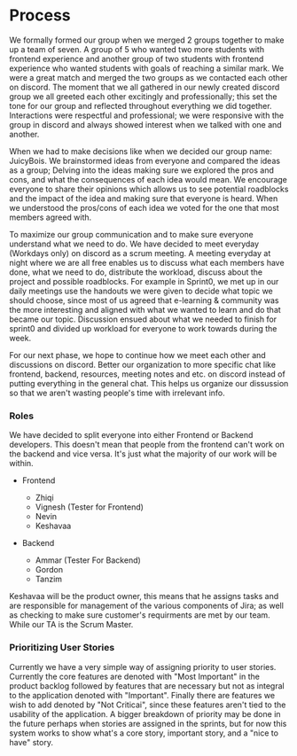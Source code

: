 # Process
We formally formed our group when we merged 2 groups together to make up a team of seven. A group of 5 who wanted two more students with frontend experience and another group of two students with frontend experience who wanted students with goals of reaching a similar mark. We were a great match and merged the two groups as we contacted each other on discord. The moment that we all gathered in our newly created discord group we all greeted each other excitingly and professionally; this set the tone for our group and reflected throughout everything we did together. Interactions were respectful and professional; we were responsive with the group in discord and always showed interest when we talked with one and another.

When we had to make decisions like when we decided our group name: JuicyBois. We brainstormed ideas from everyone and compared the ideas as a group; Delving into the ideas making sure we explored the pros and cons, and what the consequences of each idea would mean. We encourage everyone to share their opinions which allows us to see potential roadblocks and the impact of the idea and making sure that everyone is heard. When we understood the pros/cons of each idea we voted for the one that most members agreed with.

To maximize our group communication and to make sure everyone understand what we need to do. We have decided to meet everyday (Workdays only) on discord as a scrum meeting. A meeting everyday at night where we are all free enables us to discuss what each members have done, what we need to do, distribute the workload, discuss about the project and possible roadblocks. For example in Sprint0, we met up in our daily meetings use the handouts we were given to decide what topic we should choose, since most of us agreed that e-learning & community was the more interesting and aligned with what we wanted to learn and do that became our topic. Discussion ensued about what we needed to finish for sprint0 and divided up workload for everyone to work towards during the week.

For our next phase, we hope to continue how we meet each other and discussions on discord. Better our organization to more specific chat like frontend, backend, resources, meeting notes and etc. on discord instead of putting everything in the general chat. This helps us organize our dissussion so that we aren't wasting people's time with irrelevant info.
### Roles
We have decided to split everyone into either Frontend or Backend developers. This doesn't mean that people from the frontend can't work on the backend and vice versa. It's just what the majority of our work will be within.
* Frontend
    * Zhiqi
    * Vignesh (Tester for Frontend)
    * Nevin
    * Keshavaa

* Backend
    * Ammar (Tester For Backend)
    * Gordon
    * Tanzim

Keshavaa will be the product owner, this means that he assigns tasks and are responsible for management of the various components of Jira; as well as checking to make sure customer's requirments are met by our team. While our TA is the Scrum Master.

### Prioritizing User Stories

Currently we have a very simple way of assigning priority to user stories. Currently the core features are denoted with "Most Important" in the product backlog followed by features that are necessary but not as integral to the application denoted with "Important". Finally there are features we wish to add denoted by "Not Criticai", since these features aren't tied to the usability of the application. A bigger breakdown of priority may be done in the future perhaps when stories are assigned in the sprints, but for now this system works to show what's a core story, important story, and a "nice to have" story.
